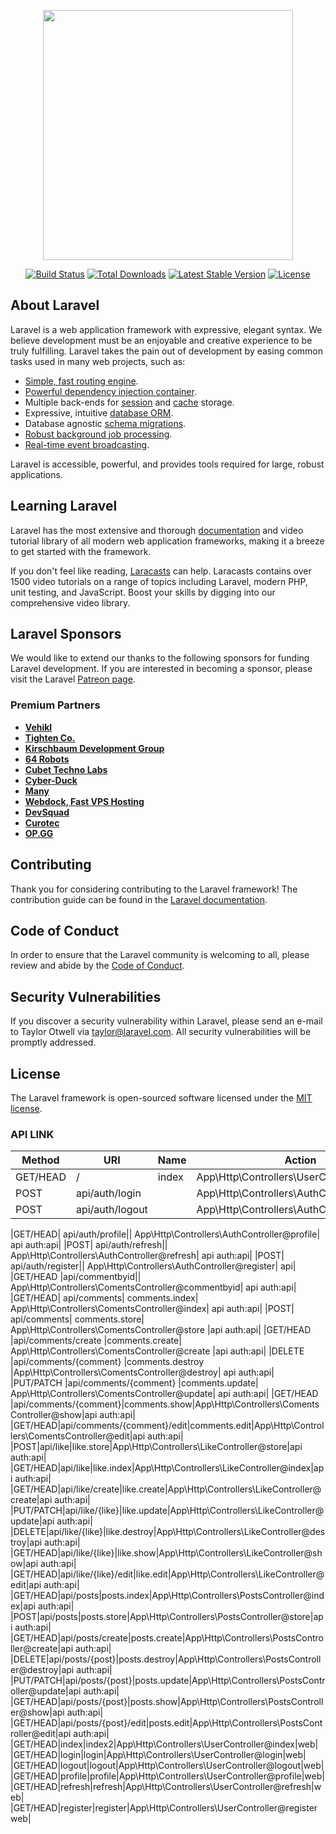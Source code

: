 <p align="center"><a href="https://laravel.com" target="_blank"><img src="https://raw.githubusercontent.com/laravel/art/master/logo-lockup/5%20SVG/2%20CMYK/1%20Full%20Color/laravel-logolockup-cmyk-red.svg" width="400"></a></p>

<p align="center">
<a href="https://travis-ci.org/laravel/framework"><img src="https://travis-ci.org/laravel/framework.svg" alt="Build Status"></a>
<a href="https://packagist.org/packages/laravel/framework"><img src="https://img.shields.io/packagist/dt/laravel/framework" alt="Total Downloads"></a>
<a href="https://packagist.org/packages/laravel/framework"><img src="https://img.shields.io/packagist/v/laravel/framework" alt="Latest Stable Version"></a>
<a href="https://packagist.org/packages/laravel/framework"><img src="https://img.shields.io/packagist/l/laravel/framework" alt="License"></a>
</p>

## About Laravel

Laravel is a web application framework with expressive, elegant syntax. We believe development must be an enjoyable and creative experience to be truly fulfilling. Laravel takes the pain out of development by easing common tasks used in many web projects, such as:

-   [Simple, fast routing engine](https://laravel.com/docs/routing).
-   [Powerful dependency injection container](https://laravel.com/docs/container).
-   Multiple back-ends for [session](https://laravel.com/docs/session) and [cache](https://laravel.com/docs/cache) storage.
-   Expressive, intuitive [database ORM](https://laravel.com/docs/eloquent).
-   Database agnostic [schema migrations](https://laravel.com/docs/migrations).
-   [Robust background job processing](https://laravel.com/docs/queues).
-   [Real-time event broadcasting](https://laravel.com/docs/broadcasting).

Laravel is accessible, powerful, and provides tools required for large, robust applications.

## Learning Laravel

Laravel has the most extensive and thorough [documentation](https://laravel.com/docs) and video tutorial library of all modern web application frameworks, making it a breeze to get started with the framework.

If you don't feel like reading, [Laracasts](https://laracasts.com) can help. Laracasts contains over 1500 video tutorials on a range of topics including Laravel, modern PHP, unit testing, and JavaScript. Boost your skills by digging into our comprehensive video library.

## Laravel Sponsors

We would like to extend our thanks to the following sponsors for funding Laravel development. If you are interested in becoming a sponsor, please visit the Laravel [Patreon page](https://patreon.com/taylorotwell).

### Premium Partners

-   **[Vehikl](https://vehikl.com/)**
-   **[Tighten Co.](https://tighten.co)**
-   **[Kirschbaum Development Group](https://kirschbaumdevelopment.com)**
-   **[64 Robots](https://64robots.com)**
-   **[Cubet Techno Labs](https://cubettech.com)**
-   **[Cyber-Duck](https://cyber-duck.co.uk)**
-   **[Many](https://www.many.co.uk)**
-   **[Webdock, Fast VPS Hosting](https://www.webdock.io/en)**
-   **[DevSquad](https://devsquad.com)**
-   **[Curotec](https://www.curotec.com/services/technologies/laravel/)**
-   **[OP.GG](https://op.gg)**

## Contributing

Thank you for considering contributing to the Laravel framework! The contribution guide can be found in the [Laravel documentation](https://laravel.com/docs/contributions).

## Code of Conduct

In order to ensure that the Laravel community is welcoming to all, please review and abide by the [Code of Conduct](https://laravel.com/docs/contributions#code-of-conduct).

## Security Vulnerabilities

If you discover a security vulnerability within Laravel, please send an e-mail to Taylor Otwell via [taylor@laravel.com](mailto:taylor@laravel.com). All security vulnerabilities will be promptly addressed.

## License

The Laravel framework is open-sourced software licensed under the [MIT license](https://opensource.org/licenses/MIT).

### API LINK

|Method| URI| Name| Action| Middleware|
|--------|---|------|--------|-----------|
|GET/HEAD| /|index| App\Http\Controllers\UserController@index| web|
|POST |api/auth/login| |App\Http\Controllers\AuthController@login| api|
|POST| api/auth/logout|| App\Http\Controllers\AuthController@logout| auth:api|

|GET/HEAD| api/auth/profile|| App\Http\Controllers\AuthController@profile| api
auth:api|
|POST| api/auth/refresh|| App\Http\Controllers\AuthController@refresh| api
auth:api|
|POST| api/auth/register|| App\Http\Controllers\AuthController@register| api|
|GET/HEAD |api/commentbyid|| App\Http\Controllers\ComentsController@commentbyid| api
auth:api|
|GET/HEAD| api/comments| comments.index| App\Http\Controllers\ComentsController@index| api
auth:api|
|POST| api/comments| comments.store| App\Http\Controllers\ComentsController@store |api
auth:api|
|GET/HEAD |api/comments/create |comments.create| App\Http\Controllers\ComentsController@create |api
auth:api|
|DELETE |api/comments/{comment} |comments.destroy |App\Http\Controllers\ComentsController@destroy| api
auth:api|
|PUT/PATCH |api/comments/{comment} |comments.update| App\Http\Controllers\ComentsController@update| api
auth:api|
|GET/HEAD |api/comments/{comment}|comments.show|App\Http\Controllers\ComentsController@show|api
auth:api|
|GET/HEAD|api/comments/{comment}/edit|comments.edit|App\Http\Controllers\ComentsController@edit|api
auth:api|
|POST|api/like|like.store|App\Http\Controllers\LikeController@store|api
auth:api|
|GET/HEAD|api/like|like.index|App\Http\Controllers\LikeController@index|api
auth:api|
|GET/HEAD|api/like/create|like.create|App\Http\Controllers\LikeController@create|api
auth:api|
|PUT/PATCH|api/like/{like}|like.update|App\Http\Controllers\LikeController@update|api
auth:api|
|DELETE|api/like/{like}|like.destroy|App\Http\Controllers\LikeController@destroy|api
auth:api|
|GET/HEAD|api/like/{like}|like.show|App\Http\Controllers\LikeController@show|api
auth:api|
|GET/HEAD|api/like/{like}/edit|like.edit|App\Http\Controllers\LikeController@edit|api
auth:api|
|GET/HEAD|api/posts|posts.index|App\Http\Controllers\PostsController@index|api
auth:api|
|POST|api/posts|posts.store|App\Http\Controllers\PostsController@store|api
auth:api|
|GET/HEAD|api/posts/create|posts.create|App\Http\Controllers\PostsController@create|api
auth:api|
|DELETE|api/posts/{post}|posts.destroy|App\Http\Controllers\PostsController@destroy|api
auth:api|
|PUT/PATCH|api/posts/{post}|posts.update|App\Http\Controllers\PostsController@update|api
auth:api|
|GET/HEAD|api/posts/{post}|posts.show|App\Http\Controllers\PostsController@show|api
auth:api|
|GET/HEAD|api/posts/{post}/edit|posts.edit|App\Http\Controllers\PostsController@edit|api
auth:api|
|GET/HEAD|index|index2|App\Http\Controllers\UserController@index|web|
|GET/HEAD|login|login|App\Http\Controllers\UserController@login|web|
|GET/HEAD|logout|logout|App\Http\Controllers\UserController@logout|web|
|GET/HEAD|profile|profile|App\Http\Controllers\UserController@profile|web|
|GET/HEAD|refresh|refresh|App\Http\Controllers\UserController@refresh|web|
|GET/HEAD|register|register|App\Http\Controllers\UserController@register web|
